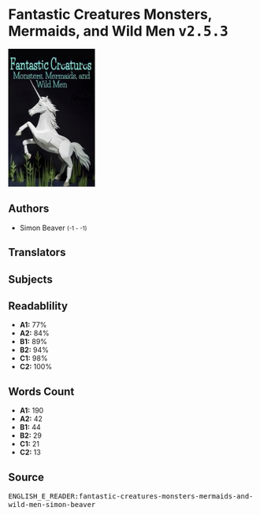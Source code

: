 # Fantastic Creatures Monsters, Mermaids, and Wild Men <kbd>v2.5.3</kbd>

![](./cover.medium.jpg "")

## Authors


 - Simon Beaver <small>(-1 - -1)</small>

## Translators



## Subjects



## Readablility


 - **A1:** 77%
 - **A2:** 84%
 - **B1:** 89%
 - **B2:** 94%
 - **C1:** 98%
 - **C2:** 100%

## Words Count


 - **A1:** 190
 - **A2:** 42
 - **B1:** 44
 - **B2:** 29
 - **C1:** 21
 - **C2:** 13

## Source


<kbd>ENGLISH_E_READER:fantastic-creatures-monsters-mermaids-and-wild-men-simon-beaver</kbd>
